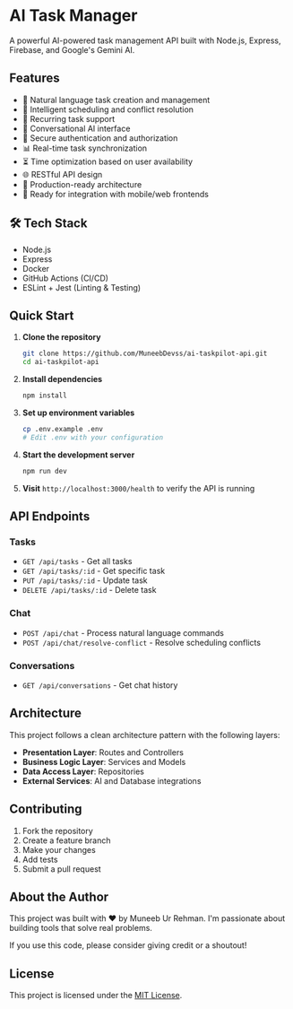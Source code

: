 # AI Task Manager

A powerful AI-powered task management API built with Node.js, Express, Firebase, and Google's Gemini AI.

## Features

- 🤖 Natural language task creation and management
- 📅 Intelligent scheduling and conflict resolution
- 🔄 Recurring task support
- 💬 Conversational AI interface
- 🔐 Secure authentication and authorization
- 📊 Real-time task synchronization
- ⏳ Time optimization based on user availability
- 🌐 RESTful API design
- 🚀 Production-ready architecture
- 🔗 Ready for integration with mobile/web frontends

## 🛠 Tech Stack
- Node.js
- Express
- Docker
- GitHub Actions (CI/CD)
- ESLint + Jest (Linting & Testing)

## Quick Start

1. **Clone the repository**
   ```bash
   git clone https://github.com/MuneebDevss/ai-taskpilot-api.git
   cd ai-taskpilot-api
   ```

2. **Install dependencies**
   ```bash
   npm install
   ```

3. **Set up environment variables**
   ```bash
   cp .env.example .env
   # Edit .env with your configuration
   ```

4. **Start the development server**
   ```bash
   npm run dev
   ```

5. **Visit** `http://localhost:3000/health` to verify the API is running

## API Endpoints

### Tasks
- `GET /api/tasks` - Get all tasks
- `GET /api/tasks/:id` - Get specific task
- `PUT /api/tasks/:id` - Update task
- `DELETE /api/tasks/:id` - Delete task

### Chat
- `POST /api/chat` - Process natural language commands
- `POST /api/chat/resolve-conflict` - Resolve scheduling conflicts

### Conversations
- `GET /api/conversations` - Get chat history

## Architecture

This project follows a clean architecture pattern with the following layers:

- **Presentation Layer**: Routes and Controllers
- **Business Logic Layer**: Services and Models
- **Data Access Layer**: Repositories
- **External Services**: AI and Database integrations

## Contributing

1. Fork the repository
2. Create a feature branch
3. Make your changes
4. Add tests
5. Submit a pull request

## About the Author

This project was built with ❤️ by Muneeb Ur Rehman. I'm passionate about building tools that solve real problems.

If you use this code, please consider giving credit or a shoutout!

## License

This project is licensed under the [MIT License](./LICENSE).

